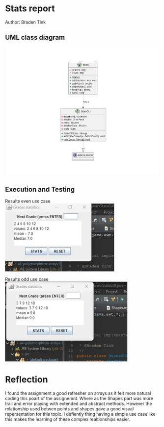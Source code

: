 # Stats report
Author: Braden Tink

## UML class diagram

![Example screenshot](StatsUML.png)

## Execution and Testing
Results even use case
![Example screenshot](StatsGUIResultEven.png)

Results odd use case 
![Example screenshot](StatsGUIResultsOdd.png)

# Reflection
I found the assignment a good refresher on arrays as it felt more natural coding this poart of the assignemnt. Where as the Shapes part was more trail and error playing with extended and abstract methods.
However the relationship used betwen points and shapes gave a good visual repersentation for this topic. I defiently thing having a simple use case like this makes the learning of these complex realtionships easier. 